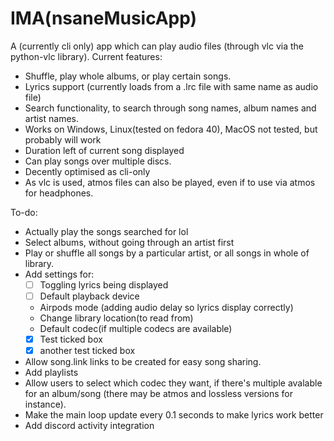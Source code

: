 # IMA(nsaneMusicApp)
A (currently cli only) app which can play audio files (through vlc via the python-vlc library).
Current features:
<ul>
<li>Shuffle, play whole albums, or play certain songs.</li>
<li>Lyrics support (currently loads from a .lrc file with same name as audio file)</li>
<li>Search functionality, to search through song names, album names and artist names.</li>
<li>Works on Windows, Linux(tested on fedora 40), MacOS not tested, but probably will work
<li>Duration left of current song displayed</li>
<li>Can play songs over multiple discs.</li>
<li>Decently optimised as cli-only</li>
<li>As vlc is used, atmos files can also be played, even if to use via atmos for headphones.</li>
</ul>
To-do:
<ul>
<li>Actually play the songs searched for lol</li>
<li>Select albums, without going through an artist first</li>
<li>Play or shuffle all songs by a particular artist, or all songs in whole of library.</li>
<li>Add settings for:

 - [ ] Toggling lyrics being displayed
 - [ ] Default playback device
 - Airpods mode (adding audio delay so lyrics display correctly)
 - Change library location(to read from)
 - Default codec(if multiple codecs are available)</li>
 -  [x] Test ticked box
 -  [x] another test ticked box
<li>Allow song.link links to be created for easy song sharing.</li>
<li>Add playlists</li>
<li>Allow users to select which codec they want, if there's multiple avalable for an album/song (there may be atmos and lossless versions for instance).</li>
<li>Make the main loop update every 0.1 seconds to make lyrics work better</li>
<li>Add discord activity integration</li>
</li>
</ul>